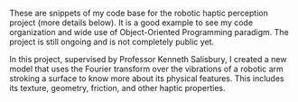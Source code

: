 These are snippets of my code base for the robotic haptic perception project (more details below). It is a good example to see my code organization and wide use of Object-Oriented Programming paradigm. The project is still ongoing and is not completely public yet. 

In this project, supervised by Professor Kenneth Salisbury, I created a new model that uses the Fourier transform over the vibrations of a robotic arm stroking a surface to know more about its physical features. This includes its texture, geometry, friction, and other haptic properties.